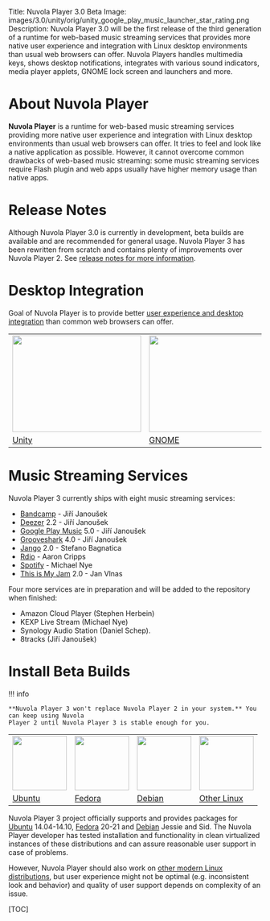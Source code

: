 Title: Nuvola Player 3.0 Beta
Image: images/3.0/unity/orig/unity_google_play_music_launcher_star_rating.png
Description: Nuvola Player 3.0 will be the first release of the third generation of a runtime for
    web-based music streaming services that provides more native user experience and integration with Linux
    desktop environments than usual web browsers can offer. Nuvola Players handles multimedia keys,
    shows desktop notifications, integrates with various sound indicators, media player applets,
    GNOME lock screen and launchers and more.


About Nuvola Player
===================

**Nuvola Player** is a runtime for web-based music streaming services providing more native user experience and integration with Linux desktop environments
than usual web browsers can offer. It tries to feel and look like a native application as possible. However, it cannot overcome 
common drawbacks of web-based music streaming: some music streaming services require Flash plugin and web apps usually have higher memory usage than native apps.

Release Notes
=============

Although Nuvola Player 3.0 is currently in development, beta builds are available and are recommended for general usage.
Nuvola Player 3 has been rewritten from scratch and contains plenty of improvements over Nuvola Player 2.
See [release notes for more information]({filename}3.0/notes.md).

Desktop Integration
===================

Goal of Nuvola Player is to provide better [user experience and desktop integration]({filename}3.0/explore.md) than common web
browsers can offer.

<table class="table text-center table-bordered">
<tr>
<td><a href="3.0/explore.html#explore-unity"><img src="./images/3.0/unity/small/unity_google_play_music_launcher_star_rating.png" width="256" height="192" /></a></td>
<td><a href="3.0/explore.html#explore-gnome"><img src="./images/3.0/new/small/gnome_grooveshark_add_to_favorites.png" width="256" height="192" /></a></td>
<td><a href="3.0/explore.html#explore-terminal"><img src="./images/3.0/unity/small/unity_nuvolactl_multiple_apps.png" width="256" height="192" /></a></td>
</tr>
<tr>
<td><a href="3.0/explore.html#explore-unity">Unity</a></td>
<td><a href="3.0/explore.html#explore-gnome">GNOME</a></td>
<td><a href="3.0/explore.html#explore-terminal">Terminal & scripts</a></td>
</tr>
</table>

Music Streaming Services
========================

Nuvola Player 3 currently ships with eight music streaming services:

 * [Bandcamp](https://github.com/tiliado/nuvola-app-bandcamp) - Jiří Janoušek
 * [Deezer](https://github.com/tiliado/nuvola-app-deezer) 2.2 - Jiří Janoušek
 * [Google Play Music](https://github.com/tiliado/nuvola-app-google-play) 5.0 - Jiří Janoušek
 * [Grooveshark](https://github.com/tiliado/nuvola-app-grooveshark) 4.0 - Jiří Janoušek
 * [Jango](https://github.com/tiliado/nuvola-app-jango) 2.0 - Stefano Bagnatica
 * [Rdio](https://github.com/tiliado/nuvola-app-rdio) - Aaron Cripps
 * [Spotify](https://github.com/tiliado/nuvola-app-spotify) - Michael Nye
 * [This is My Jam](https://github.com/tiliado/nuvola-app-this-is-my-jam) 2.0 - Jan Vlnas
 
Four more services are in preparation and will be added to the repository when finished:

  * Amazon Cloud Player (Stephen Herbein)
  * KEXP Live Stream (Michael Nye)
  * Synology Audio Station (Daniel Schep).
  * 8tracks (Jiří Janoušek)


Install Beta Builds
===================

!!! info

    **Nuvola Player 3 won't replace Nuvola Player 2 in your system.** You can keep using Nuvola
    Player 2 until Nuvola Player 3 is stable enough for you.


<table class="table text-center table-bordered">
<tr>
<td><a title="Install Nuvola Player in Ubuntu" href="3.0/install.html#ubuntu"><img src="./images/dist-logos/ubuntu_vertical.png" height="108" /></a></td>
<td><a title="Install Nuvola Player in Fedora" href="3.0/install.html#fedora"><img src="./images/dist-logos/fedora_vertical.png" height="108" /></a></td>
<td><a title="Install Nuvola Player in Debian" href="3.0/install.html#debian"><img src="./images/dist-logos/debian_vertical.png" height="108" /></a></td>
<td><a title="Install Nuvola Player" href="3.0/install.html#other-linux"><img src="./images/nuvola-logos/install_vertical_2.png" height="108" /></a></td>
</tr>
<tr>
<td><a title="Install Nuvola Player in Ubuntu" href="3.0/install.html#ubuntu">Ubuntu</a></td>
<td><a title="Install Nuvola Player in Fedora" href="3.0/install.html#fedora">Fedora</a></td>
<td><a title="Install Nuvola Player in Debian" href="3.0/install.html#debian">Debian</a></td>
<td><a title="Install Nuvola Player" href="3.0/install.html#other-linux">Other Linux</a></td>
</tr>
</table>

Nuvola Player 3 project officially supports and provides packages for [Ubuntu]({filename}3.0/install.md#ubuntu) 14.04-14.10,
[Fedora]({filename}3.0/install.md#fedora) 20-21 and [Debian]({filename}3.0/install.md#debian)
Jessie and Sid. The Nuvola Player developer has tested installation and functionality in clean virtualized instances
of these distributions and can assure reasonable user support in case of problems.

However, Nuvola Player should also work on [other modern Linux distributions]({filename}3.0/install.md#other-linux), but user experience might
not be optimal (e.g. inconsistent look and behavior) and quality of user support depends on complexity of an issue.



[TOC]
